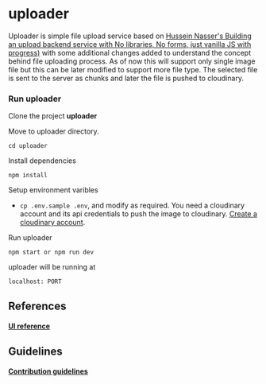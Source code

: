 # uploader

Uploader is simple file upload service  based on [Hussein Nasser's Building an upload backend service with No libraries, No forms, just vanilla JS with progress)](https://www.youtube.com/watch?v=Ix-c2X7dlks) with some additional changes added to understand the concept behind file uploading process. As of now this will support only single image file but this can be later modified to support more file type. The selected file is sent to the server as chunks and later the file is pushed to cloudinary.

### Run uploader

Clone the project  **uploader**

Move to uploader directory.

```text
cd uploader

```

Install dependencies

```text
npm install

```

Setup environment varibles

- `cp .env.sample .env`, and modify as required. You need a cloudinary account and its api credentials  to push the image to cloudinary. [Create a cloudinary account](https://cloudinary.com/users/register_free).

Run uploader

```text
npm start or npm run dev

```

uploader will be running  at

```text
localhost: PORT

```

## References
#### [UI reference](https://codepen.io/uixmat/pen/yadZXv)

## Guidelines
#### [Contribution guidelines](https://github.com/iathul/uploader/blob/master/CONTRIBUTING.md)
